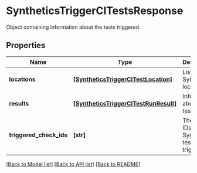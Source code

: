 # SyntheticsTriggerCITestsResponse

Object containing information about the tests triggered.

## Properties
Name | Type | Description | Notes
------------ | ------------- | ------------- | -------------
**locations** | [**[SyntheticsTriggerCITestLocation]**](SyntheticsTriggerCITestLocation.md) | List of Synthetics locations. | [optional] 
**results** | [**[SyntheticsTriggerCITestRunResult]**](SyntheticsTriggerCITestRunResult.md) | Information about the tests runs. | [optional] 
**triggered_check_ids** | **[str]** | The public IDs of the Synthetics test triggered. | [optional] 

[[Back to Model list]](README.md#documentation-for-models) [[Back to API list]](README.md#documentation-for-api-endpoints) [[Back to README]](README.md)


